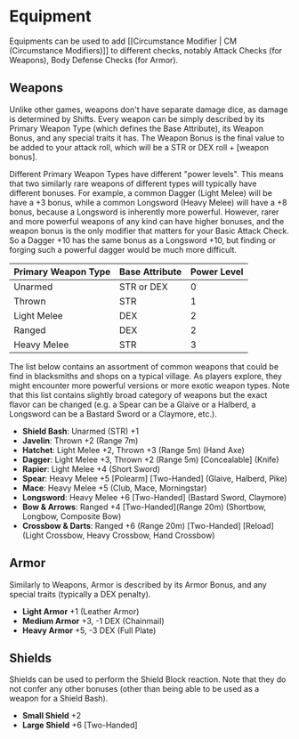# Equipment

Equipments can be used to add [[Circumstance Modifier | CM (Circumstance Modifiers)]] to different checks, notably Attack Checks (for Weapons), Body Defense Checks (for Armor).

## Weapons

Unlike other games, weapons don't have separate damage dice, as damage is determined by Shifts. Every weapon can be simply described by its Primary Weapon Type (which defines the Base Attribute), its Weapon Bonus, and any special traits it has. The Weapon Bonus is the final value to be added to your attack roll, which will be a STR or DEX roll + [weapon bonus].

Different Primary Weapon Types have different "power levels". This means that two similarly rare weapons of different types will typically have different bonuses. For example, a common Dagger (Light Melee) will be have a +3 bonus, while a common Longsword (Heavy Melee) will have a +8 bonus, because a Longsword is inherently more powerful. However, rarer and more powerful weapons of any kind can have higher bonuses, and the weapon bonus is the only modifier that matters for your Basic Attack Check. So a Dagger +10 has the same bonus as a Longsword +10, but finding or forging such a powerful dagger would be much more difficult.

| Primary Weapon Type | Base Attribute | Power Level |
|---------------------|----------------|-------------|
| Unarmed             | STR or DEX     | 0           |
| Thrown              | STR            | 1           |
| Light Melee         | DEX            | 2           |
| Ranged              | DEX            | 2           |
| Heavy Melee         | STR            | 3           |

The list below contains an assortment of common weapons that could be find in blacksmiths and shops on a typical village. As players explore, they might encounter more powerful versions or more exotic weapon types. Note that this list contains slightly broad category of weapons but the exact flavor can be changed (e.g. a Spear can be a Glaive or a Halberd, a Longsword can be a Bastard Sword or a Claymore, etc.).

* **Shield Bash**: Unarmed (STR) +1
* **Javelin**: Thrown +2 (Range 7m)
* **Hatchet**: Light Melee +2, Thrown +3 (Range 5m) (Hand Axe)
* **Dagger**: Light Melee +3, Thrown +2 (Range 5m) [Concealable] (Knife)
* **Rapier**: Light Melee +4 (Short Sword)
* **Spear**: Heavy Melee +5 [Polearm] [Two-Handed] (Glaive, Halberd, Pike)
* **Mace**: Heavy Melee +5 (Club, Mace, Morningstar)
* **Longsword**: Heavy Melee +6 [Two-Handed] (Bastard Sword, Claymore)
* **Bow & Arrows**: Ranged +4 [Two-Handed](Range 20m) (Shortbow, Longbow, Composite Bow)
* **Crossbow & Darts**: Ranged +6 (Range 20m) [Two-Handed] [Reload] (Light Crossbow, Heavy Crossbow, Hand Crossbow)

## Armor

Similarly to Weapons, Armor is described by its Armor Bonus, and any special traits (typically a DEX penalty).

* **Light Armor** +1 (Leather Armor)
* **Medium Armor** +3, -1 DEX (Chainmail)
* **Heavy Armor** +5, -3 DEX (Full Plate)

## Shields

Shields can be used to perform the Shield Block reaction. Note that they do not confer any other bonuses (other than being able to be used as a weapon for a Shield Bash).

* **Small Shield** +2
* **Large Shield** +6 [Two-Handed]

